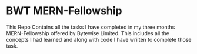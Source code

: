 # BWT MERN-Fellowship

This Repo Contains all the tasks I have completed in my three months MERN-Fellowship offered by Bytewise Limited. This includes all the concepts I had learned and along with code I have wriiten to complete those task.
